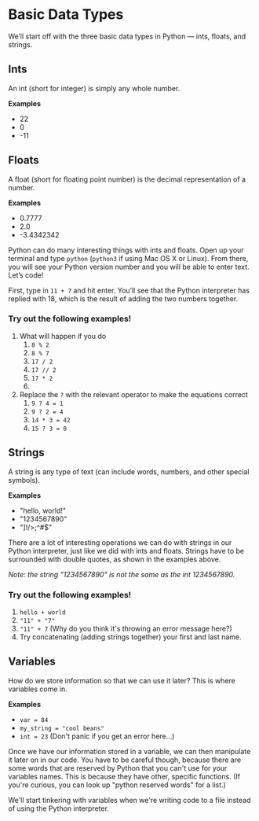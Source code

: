 # Basic Data Types
We’ll start off with the three basic data types in Python — ints, floats, and strings.


## Ints
An int (short for integer) is simply any whole number.

**Examples**
* 22
* 0
* -11

## Floats
A float (short for floating point number) is the decimal representation of a number.

**Examples**
* 0.7777
* 2.0
* -3.4342342

Python can do many interesting things with ints and floats. Open up your terminal and type `python` (`python3` if using Mac OS X or Linux). From there, you will see your Python version number and you will be able to enter text. Let’s code!

First, type in `11 + 7` and hit enter. You’ll see that the Python interpreter has replied with 18, which is the result of adding the two numbers together.

### Try out the following examples!
1. What will happen if you do
    1. `8 % 2`
    2. `8 % 7`
    3. `17 / 2`
    4. `17 // 2`
    5. `17 * 2`
    6. 
2. Replace the `?` with the relevant operator to make the equations correct
    1. `9 ? 4 = 1`
    2. `9 ? 2 = 4`
    3. `14 * 3 = 42`
    4. `15 ? 3 = 0`

## Strings
A string is any type of text (can include words, numbers, and other special symbols).

**Examples**
* "hello, world!"
* "1234567890"
* "]!/>;^#$"

There are a lot of interesting operations we can do with strings in our Python interpreter, just like we did with ints and floats. Strings have to be surrounded with double quotes, as shown in the examples above.

*Note: the string "1234567890" is not the same as the int 1234567890.*

### Try out the following examples!
1. `hello + world`
2. `"11" + "7"`
3. `"11" + 7` (Why do you think it's throwing an error message here?)
4. Try concatenating (adding strings together) your first and last name.

## Variables
How do we store information so that we can use it later? This is where variables come in.

**Examples**
* `var = 84`
* `my_string = "cool beans"`
* `int = 23` (Don't panic if you get an error here...)

Once we have our information stored in a variable, we can then manipulate it later on in our code. You have to be careful though, because there are some words that are reserved by Python that you can't use for your variables names. This is because they have other, specific functions. (If you're curious, you can look up "python reserved words" for a list.)

We'll start tinkering with variables when we're writing code to a file instead of using the Python interpreter.
